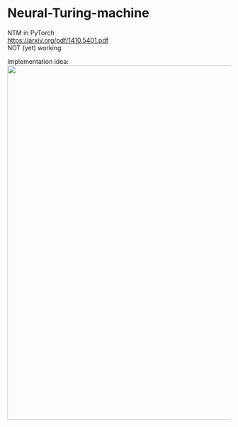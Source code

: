 # Neural-Turing-machine
NTM in PyTorch<br>
https://arxiv.org/pdf/1410.5401.pdf <br>
NOT (yet) working<br>

Implementation idea:<br>
<img src="https://i.imgur.com/pJcLb7m.png" width="800">

